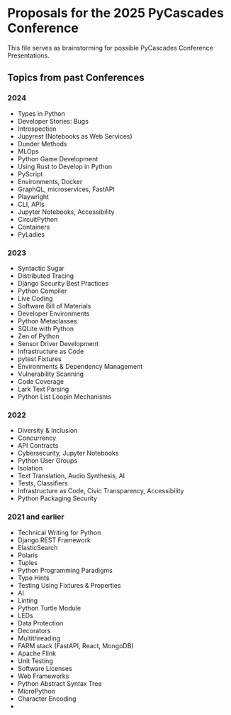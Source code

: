 # Proposals for the 2025 PyCascades Conference
This file serves as brainstorming for possible PyCascades Conference Presentations.

## Topics from past Conferences
### 2024
- Types in Python
- Developer Stories: Bugs
- Introspection
- Jupyrest (Notebooks as Web Services)
- Dunder Methods
- MLOps
- Python Game Development
- Using Rust to Develop in Python
- PyScript
- Environments, Docker
- GraphQL, microservices, FastAPI
- Playwright
- CLI, APIs
- Jupyter Notebooks, Accessibility
- CircuitPython
- Containers
- PyLadies

### 2023
- Syntactic Sugar
- Distributed Tracing
- Django Security Best Practices
- Python Compiler
- Live Coding
- Software Bill of Materials
- Developer Environments
- Python Metaclasses
- SQLite with Python
- Zen of Python
- Sensor Driver Development
- Infrastructure as Code
- pytest Fixtures
- Environments & Dependency Management
- Vulnerability Scanning
- Code Coverage
- Lark Text Parsing
- Python List Loopin Mechanisms

### 2022
- Diversity & Inclusion
- Concurrency
- API Contracts
- Cybersecurity, Jupyter Notebooks
- Python User Groups
- Isolation
- Text Translation, Audio Synthesis, AI
- Tests, Classifiers
- Infrastructure as Code, Civic Transparency, Accessibility
- Python Packaging Security

### 2021 and earlier
- Technical Writing for Python
- Django REST Framework
- ElasticSearch
- Polaris
- Tuples
- Python Programming Paradigms
- Type Hints
- Testing Using Fixtures & Properties
- AI
- Linting
- Python Turtle Module
- LEDs
- Data Protection
- Decorators
- Multithreading
- FARM stack (FastAPI, React, MongoDB)
- Apache Flink
- Unit Testing
- Software Licenses
- Web Frameworks
- Python Abstract Syntax Tree
- MicroPython
- Character Encoding
- 
